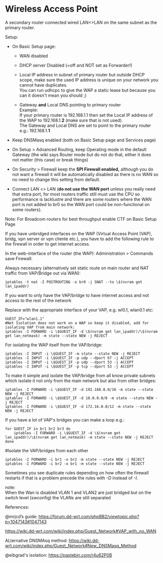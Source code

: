 Wireless Access Point 
======================

A secondary router connected wired LAN\<\>LAN on the same subnet as the primary
router.

Setup:

-   On Basic Setup page:

    -   WAN disabled

    -   DHCP server Disabled (=off and NOT set as Forwarder!)

    -   Local IP address in subnet of primary router but outside DHCP scope,
        make sure the used IP address is unique on your network you cannot have
        duplicates.  
        You can run udhcpc to give the WAP a static lease but because you can it
        doesn't mean you should ;)

    -   Gateway **and** Local DNS pointing to primary router  
        Example:  
        If your primary router is 192.168.1.1 then set the Local IP address of
        the WAP to 192.168.1.**2** (make sure that is not used).  
        The Gateway and Local DNS are set to point to the primary router e.g.:
        192.168.1.**1**

-   Keep DNSMasq enabled (both on Basic Setup page and Services page)

-   On Setup \> Advanced Routing, keep Operating mode in the default Gateway
    (the wiki says Router mode but do not do that, either it does not matter
    (this case) or break things)

-   On Security \> Firewall keep the **SPI Firewall enabled,** although you do
    not want a firewall it will be automatically disabled as there is no WAN so
    no need to change this setting from default.

-   Connect LAN \<\> LAN (**do not use the WAN port** unless you really need
    that extra port, for most routers traffic still must use the CPU so
    performance is lacklustre and there are some routers where the WAN port is
    not added to br0 so the WAN port could be non-functional on some routers).

Note: For Broadcom routers for best throughput enable CTF on Basic Setup Page

If you have unbridged interfaces on the WAP (Virtual Access Point (VAP), bridg,
vpn server or vpn cliente etc.), you have to add the following rule to the
firewall in order to get internet access.

In the web-interface of the router (the WAP): Administration \> Commands save
Firewall:

Always necessary (alternatively set static route on main router and NAT
traffic from VAP/Bridge out via WAN):
```
iptables -t nat -I POSTROUTING -o br0 -j SNAT --to \$(nvram get lan_ipaddr)
```

If you want to only have the VAP/bridge to have internet access and not access
to the rest of the network

Replace with the appropriate interface of your VAP, e.g. wl0.1, wlan0.1 etc:
```
GUEST_IF="wlan1.1"
#Net Isolation does not work on a WAP so keep it disabled, add for isolating VAP from main network:  
iptables -I FORWARD -i \$GUEST_IF -d \$(nvram get lan_ipaddr)/\$(nvram get lan_netmask) -m state --state NEW -j REJECT
```

For isolating the WAP itself from the VAP/bridge:  
```
iptables -I INPUT -i \$GUEST_IF -m state --state NEW -j REJECT
iptables -I INPUT -i \$GUEST_IF -p udp --dport 67 -j ACCEPT
iptables -I INPUT -i \$GUEST_IF -p udp --dport 53 -j ACCEPT
iptables -I INPUT -i \$GUEST_IF -p tcp --dport 53 -j ACCEPT
```

To make it simple and isolate the VAP/bridge from all know private subnets which isolate it not only from the main network but also from other bridges:  
```
iptables -I FORWARD -i \$GUEST_IF -d 192.168.0.0/16 -m state --state NEW -j REJECT
iptables -I FORWARD -i \$GUEST_IF -d 10.0.0.0/8 -m state --state NEW -j REJECT
iptables -I FORWARD -i \$GUEST_IF -d 172.16.0.0/12 -m state --state NEW -j REJECT
```

If you have a lot of VAP's bridges you can make a loop e.g.:  
```
for GUEST_IF in br1 br2 br3 do
    iptables -I FORWARD -i \$GUEST_IF -d \$(nvram get lan_ipaddr)/\$(nvram get lan_netmask) -m state --state NEW -j REJECT
done
```

#Isolate the VAP/bridges from each other
```
iptables -I FORWARD -i br1 -o br2 -m state --state NEW -j REJECT
iptables -I FORWARD -i br2 -o br1 -m state --state NEW -j REJECT
```

Sometimes you see duplicate rules depending on how often the firewall restarts
if that is a problem precede the rules with *-D* instead of *-I*.

note:  
When the Wan is disabled VLAN 1 and VLAN2 are just bridged but on the switch level (swconfig) the VLANs are still separated

References:  

\@mrjcd’s guide:
<https://forum.dd-wrt.com/phpBB2/viewtopic.php?p=1047143#1047143>

<https://wiki.dd-wrt.com/wiki/index.php/Guest_Network#VAP_with_no_WAN>

ALternative DNSMAsq method:
<https://wiki.dd-wrt.com/wiki/index.php/Guest_Network#New_DNSMasq_Method>

\@eibgrad's isolation: <https://pastebin.com/r4u62P0B>
